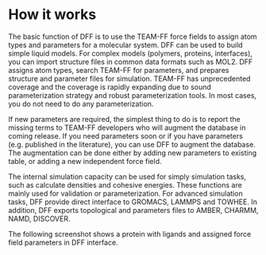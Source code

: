 # How it works

The basic function of DFF is to use the TEAM-FF force fields to assign atom types and parameters for a molecular system. DFF can be used to build simple liquid models. For complex models (polymers, proteins, interfaces), you can import structure files in common data formats such as MOL2. DFF assigns atom types, search TEAM-FF for parameters, and prepares structure and parameter files for simulation. TEAM-FF has unprecedented coverage and the coverage is rapidly expanding due to sound parameterization strategy and robust parameterization tools. In most cases, you do not need to do any parameterization.

If new parameters are required, the simplest thing to do is to report the missing terms to TEAM-FF developers who will augment the database in coming release. If you need parameters soon or if you have parameters (e.g. published in the literature), you can use DFF to augment the database. The augmentation can be done either by adding new parameters to existing table, or adding a new independent force field.

The internal simulation capacity can be used for simply simulation tasks, such as calculate densities and cohesive energies. These functions are mainly used for validation or parameterization. For advanced simulation tasks, DFF provide direct interface to GROMACS, LAMMPS and TOWHEE. In addition, DFF exports topological and parameters files to AMBER, CHARMM, NAMD, DISCOVER.

The following screenshot shows a protein with ligands and assigned force field parameters in DFF interface.
